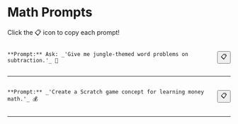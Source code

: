 # Math Prompts

Click the 📋 icon to copy each prompt!

<div style='display: flex; justify-content: space-between; align-items: center;'>
<pre><code id='prompt-0'>**Prompt:** Ask: _'Give me jungle-themed word problems on subtraction.'_ 🐅</code></pre>
<button onclick="navigator.clipboard.writeText(document.getElementById('prompt-0').innerText)">📋</button>
</div>

---

<div style='display: flex; justify-content: space-between; align-items: center;'>
<pre><code id='prompt-1'>**Prompt:** _'Create a Scratch game concept for learning money math.'_ 💰</code></pre>
<button onclick="navigator.clipboard.writeText(document.getElementById('prompt-1').innerText)">📋</button>
</div>

---

